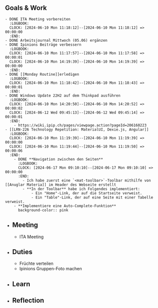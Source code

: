 ## Goals & Work
	- DONE ITA Meeting vorbereiten
	  :LOGBOOK:
	  CLOCK: [2024-06-10 Mon 11:18:12]--[2024-06-10 Mon 11:18:12] =>  00:00:00
	  :END:
	- DONE Arbeitsjournal Mittwoch (05.06) ergänzen
	- DONE Ipinions Beiträge verbessern
	  :LOGBOOK:
	  CLOCK: [2024-06-10 Mon 11:17:57]--[2024-06-10 Mon 11:17:58] =>  00:00:01
	  CLOCK: [2024-06-10 Mon 14:19:39]--[2024-06-10 Mon 14:19:39] =>  00:00:00
	  :END:
	- DONE [[Monday Routine]]erledigen
	  :LOGBOOK:
	  CLOCK: [2024-06-10 Mon 11:18:42]--[2024-06-10 Mon 11:18:43] =>  00:00:01
	  :END:
	- DONE Windows Update 22H2 auf dem Thinkpad ausführen
	  :LOGBOOK:
	  CLOCK: [2024-06-10 Mon 14:20:50]--[2024-06-10 Mon 14:20:52] =>  00:00:02
	  CLOCK: [2024-06-12 Wed 09:45:13]--[2024-06-12 Wed 09:45:14] =>  00:00:01
	  :END:
		- https://wiki.ipip.ch/pages/viewpage.action?pageId=206160223
	- [[LRN-226 Technology Repetition: MaterialUI, Dexie.js, Angular]]
	  :LOGBOOK:
	  CLOCK: [2024-06-10 Mon 11:19:39]--[2024-06-10 Mon 11:19:39] =>  00:00:00
	  CLOCK: [2024-06-10 Mon 11:19:44]--[2024-06-10 Mon 11:19:50] =>  00:00:06
	  :END:
		- DONE **Navigation zwischen den Seiten**
		  :LOGBOOK:
		  CLOCK: [2024-06-17 Mon 09:10:10]--[2024-06-17 Mon 09:10:10] =>  00:00:00
		  :END:
			- Ich habe zuerst eine `<mat-toolbar>`-Toolbar mithilfe von [[Anuglar Materia]] im Header des Webseite erstellt
			- **In der Toolbar** habe ich Folgendes implementiert:
				- Ein "Home"-Link, der auf die Startseite verweist.
				- Ein "Table"-Link, der auf eine Seite mit einer Tabelle verweist.
		- **Implementiere eine Auto-Complete-Funktion**
		  background-color:: pink
- ## Meeting
	- ITA Meeting
- ## Duties
	- Früchte verteilen
	- Ipinions Gruppen-Foto machen
- ## Learn
- ## Reflection